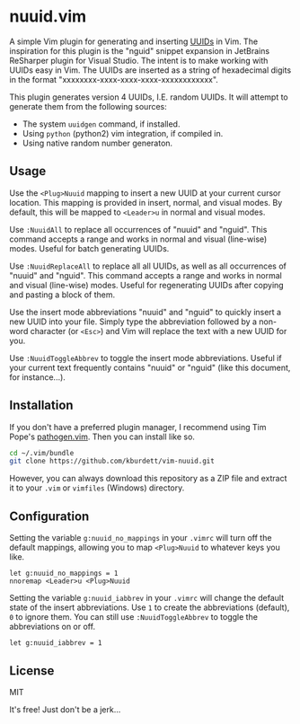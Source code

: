 nuuid.vim
====

A simple Vim plugin for generating and inserting [UUIDs](http://en.wikipedia.org/wiki/Uuid) in Vim. The inspiration for this plugin is the "nguid" snippet expansion in JetBrains ReSharper plugin for Visual Studio. The intent is to make working with UUIDs easy in Vim. The UUIDs are inserted as a string of hexadecimal digits in the format "xxxxxxxx-xxxx-xxxx-xxxx-xxxxxxxxxxxx".

This plugin generates version 4 UUIDs, I.E. random UUIDs. It will attempt to generate them from the following sources:

- The system `uuidgen` command, if installed.
- Using `python` (python2) vim integration, if compiled in.
- Using native random number generaton.

Usage
----

Use the `<Plug>Nuuid` mapping to insert a new UUID at your current cursor location. This mapping is provided in insert, normal, and visual modes. By default, this will be mapped to `<Leader>u` in normal and visual modes.

Use `:NuuidAll` to replace all occurrences of "nuuid" and "nguid". This command accepts a range and works in normal and visual (line-wise) modes. Useful for batch generating UUIDs.

Use `:NuuidReplaceAll` to replace all all UUIDs, as well as all occurrences of "nuuid" and "nguid". This command accepts a range and works in normal and visual (line-wise) modes. Useful for regenerating UUIDs after copying and pasting a block of them.

Use the insert mode abbreviations "nuuid" and "nguid" to quickly insert a new UUID into your file. Simply type the abbreviation followed by a non-word character (or `<Esc>`) and Vim will replace the text with a new UUID for you.

Use `:NuuidToggleAbbrev` to toggle the insert mode abbreviations. Useful if your current text frequently contains "nuuid" or "nguid" (like this document, for instance...). 


Installation
----

If you don't have a preferred plugin manager, I recommend using Tim Pope's [pathogen.vim](https://github.com/tpope/vim-pathogen). Then you can install like so.
```sh
cd ~/.vim/bundle
git clone https://github.com/kburdett/vim-nuuid.git
```
However, you can always download this repository as a ZIP file and extract it to your `.vim` or `vimfiles` (Windows) directory.

Configuration
----

Setting the variable `g:nuuid_no_mappings` in your `.vimrc` will turn off the default mappings, allowing you to map `<Plug>Nuuid` to whatever keys you like.
```vim
let g:nuuid_no_mappings = 1
nnoremap <Leader>u <Plug>Nuuid
```

Setting the variable `g:nuuid_iabbrev` in your `.vimrc` will change the default state of the insert abbreviations. Use `1` to create the abbreviations (default), `0` to ignore them. You can still use `:NuuidToggleAbbrev` to toggle the abbreviations on or off.
```vim
let g:nuuid_iabbrev = 1
```

License
----
MIT

It's free! Just don't be a jerk...

